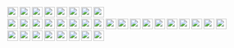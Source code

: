 <p>
    <img height="24" src="https://img.shields.io/badge/-Node.js-339933?logo=Node.js&logoColor=white&style=flat""/>
    <img height="24" src="https://img.shields.io/badge/-ReactJs-61DAFB?logo=react&logoColor=white&style=flat"/>
    <img height="24" src="https://img.shields.io/badge/-Next.js-000000?style=flat-square&logo=Next.js&logoColor=white"/>
    <img height="24" src="https://img.shields.io/badge/-MongoDB-47A248?style=flat-square&logo=MongoDB&logoColor=white"/>
    <img height="24" src="https://img.shields.io/badge/-GraphQL-E10098?style=flat-square&logo=GraphQL&logoColor=white"/>
    <img height="24" src="https://img.shields.io/badge/-Amazon AWS-232F3E?style=flat-square&logo=Amazon AWS&logoColor=white"/>
    <img height="24" src="https://img.shields.io/badge/-HTML5-E34F26?style=flat-square&logo=HTML5&logoColor=flat"/>
    <img height="24" src="https://img.shields.io/badge/-CSS3-1572B6?style=flat-square&logo=CSS3&logoColor=white"/><br/>
    <img height="24" src="https://img.shields.io/badge/-Github-181717?style=flat-square&logo=GitHub&logoColor=white"/>
    <img height="24" src="https://img.shields.io/badge/-Git-F44D27?style=flat-square&logo=Git&logoColor=white"/>
    <img height="24" src="https://img.shields.io/badge/-NPM-CB3837?style=flat-square&logo=NPM&logoColor=white"/>
    <img height="24" src="https://img.shields.io/badge/-Apache-D22128?style=flat-square&logo=Apache&logoColor=white"/>
    <img height="24" src="https://img.shields.io/badge/-Trello-0079BF?style=flat-square&logo=Trello&logoColor=white"/>
    <img height="24" src="https://img.shields.io/badge/-Slack-E01563?style=flat-square&logo=Slack&logoColor=white"/>
    <img height="24" src="https://img.shields.io/badge/-Sketch-FA6400?style=flat-square&logo=Sketch&logoColor=white"/>
    <img height="24" src="https://img.shields.io/badge/-Storybook-FF4785?style=flat-square&logo=Storybook&logoColor=white"/>
    <img height="24" src="https://img.shields.io/badge/-WebPack-1C78C0?style=flat-square&logo=WebPack&logoColor=white"/>
    <img height="24" src="https://img.shields.io/badge/-ESLint-4B32C3?style=flat-square&logo=ESLint&logoColor=white"/>
    <img height="24" src="https://img.shields.io/badge/Ruby_on_Rails-CC0000?style=for-the-badge&logo=ruby-on-rails&logoColor=white" />
    <img height="24" src="https://img.shields.io/badge/Python-3776AB?style=for-the-badge&logo=python&logoColor=white"/>
    <img height="24" src="https://img.shields.io/badge/Go-00ADD8?style=for-the-badge&logo=go&logoColor=white" />
    <img height="24" src="https://img.shields.io/badge/Rust-000000?style=for-the-badge&logo=rust&logoColor=white" />
    <img height="24" src="https://img.shields.io/badge/Angular-DD0031?style=for-the-badge&logo=angular&logoColor=white" />
    <img height="24" src="https://img.shields.io/badge/PostgreSQL-316192?style=for-the-badge&logo=postgresql&logoColor=white" />
    <img height="24" src="https://img.shields.io/badge/MySQL-00000F?style=for-the-badge&logo=mysql&logoColor=white" />
    <img height="24" src="https://img.shields.io/badge/Sass-CC6699?style=for-the-badge&logo=sass&logoColor=white" />
    <img height="24" src="https://img.shields.io/badge/Google_Cloud-4285F4?style=for-the-badge&logo=google-cloud&logoColor=white" />
    <img height="24" src="https://img.shields.io/badge/Microsoft_Azure-0089D6?style=for-the-badge&logo=microsoft-azure&logoColor=white" />
    <img height="24" src="https://img.shields.io/badge/Twilio-F22F46?style=for-the-badge&logo=Twilio&logoColor=white" />
    <img height="24" src="https://img.shields.io/badge/Jest-323330?style=for-the-badge&logo=Jest&logoColor=white" />
    <img height="24" src="https://img.shields.io/badge/Stack_Overflow-FE7A16?style=for-the-badge&logo=stack-overflow&logoColor=white" />
    <img height="24" src="https://img.shields.io/badge/Linux-FCC624?style=for-the-badge&logo=linux&logoColor=black" />
    <img height="24" src="https://img.shields.io/badge/Ubuntu-E95420?style=for-the-badge&logo=ubuntu&logoColor=white" />
    <img height="24" src="https://img.shields.io/badge/Steam-000000?style=for-the-badge&logo=steam&logoColor=white" />
  </p>
</p>
